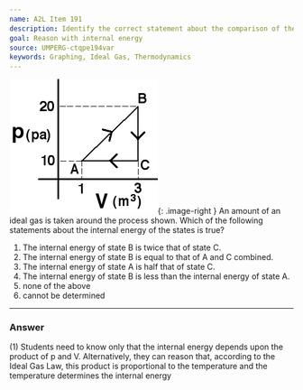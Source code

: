 ```yaml
---
name: A2L Item 191
description: Identify the correct statement about the comparison of the internal energy of states of a gas.
goal: Reason with internal energy
source: UMPERG-ctqpe194var
keywords: Graphing, Ideal Gas, Thermodynamics
---
```


![Item191_fig1.gif](../images/Item191_fig1.gif){: .image-right } An
amount of an ideal gas is taken around the process shown.  Which of the
following statements about the internal energy of the states is true?

1. The internal energy of state B is twice that of state C.
2. The internal energy of state B is equal to that of A and C combined.
3. The internal energy of state A is half that of state C.
4. The internal energy of state B is less than the internal energy of state
   A.
5. none of the above
6. cannot be determined



<hr/>

### Answer 

(1) Students need to know only that the internal energy depends
upon the product of p and V. Alternatively, they can reason that,
according to the Ideal Gas Law, this product is proportional to the
temperature and the temperature determines the internal energy
